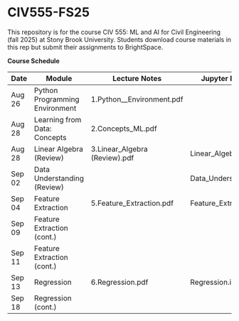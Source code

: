 # CIV555-FS25
This repository is for the course CIV 555: ML and AI for Civil Engineering (fall 2025) at Stony Brook University. Students download course materials in this rep but submit their assignments to BrightSpace.


**Course Schedule**

|Date          |Module       |Lecture Notes    |Jupyter Notebooks   |
|---------------|-------------|-----------------|--------------------|
|Aug 26      |Python Programming Environment | 1.Python__Environment.pdf|
|Aug 28      |Learning from Data: Concepts    | 2.Concepts_ML.pdf
|Aug 28      |Linear Algebra (Review)        | 3.Linear_Algebra (Review).pdf            |Linear_Algebra.ipynb
|Sep 02    |Data Understanding (Review)|  |Data_Understanding.ipynb|
|Sep 04    |Feature Extraction            |5.Feature_Extraction.pdf|Feature_Extraction.ipynb|
|Sep 09    |Feature Extraction (cont.) 
|Sep 11    |Feature Extraction (cont.)
|Sep 13    |Regression              |6.Regression.pdf|Regression.ipynb|
|Sep 18    |Regression (cont.)      |
